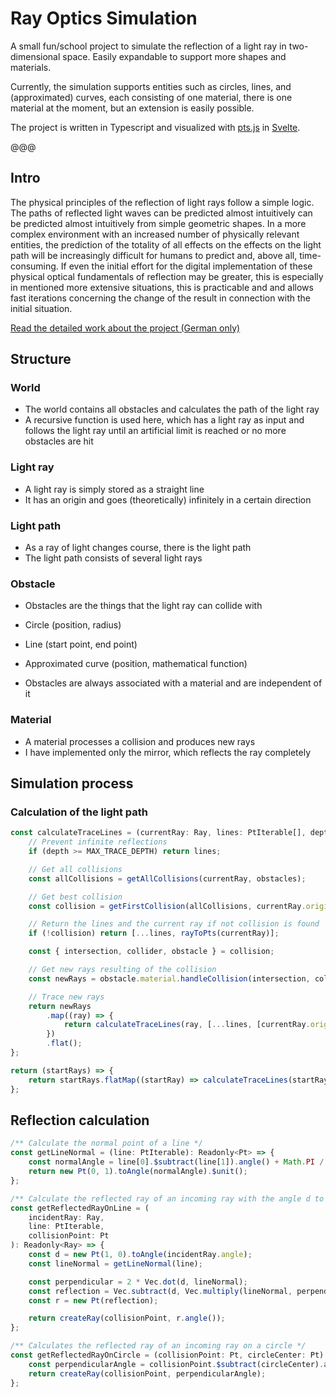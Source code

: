 # Ray Optics Simulation

<p class="lead">
A small fun/school project to simulate the reflection of a light ray in two-dimensional space. Easily expandable to support more shapes and materials. 
</p>

Currently, the simulation supports entities such as circles, lines, and (approximated) curves, each consisting of one material, there is one material at the moment, but an extension is easily possible.

The project is written in Typescript and visualized with [pts.js](https://ptsjs.org) in [Svelte](https://svelte.dev).

@@@

## Intro

The physical principles of the reflection of light rays follow a simple logic.
The paths of reflected light waves can be predicted almost intuitively
can be predicted almost intuitively from simple geometric shapes. In
a more complex environment with an increased number of physically
relevant entities, the prediction of the totality of all effects on the
effects on the light path will be increasingly difficult for humans to predict and,
above all, time-consuming. If even the initial effort for the digital implementation of these
physical optical fundamentals of reflection may be greater, this is
especially in mentioned more extensive situations, this is practicable and
and allows fast iterations concerning the change of the result
in connection with the initial situation.

[Read the detailed work about the project (German only)](https://optics.b3n.gg/de/main.pdf)

## Structure

### World

- The world contains all obstacles and calculates the path of the light ray
- A recursive function is used here, which has a light ray as input and follows the light ray until an artificial limit is reached or no more obstacles are hit

### Light ray

- A light ray is simply stored as a straight line
- It has an origin and goes (theoretically) infinitely in a certain direction

### Light path

- As a ray of light changes course, there is the light path
- The light path consists of several light rays

### Obstacle

- Obstacles are the things that the light ray can collide with

- Circle (position, radius)
- Line (start point, end point)
- Approximated curve (position, mathematical function)

- Obstacles are always associated with a material and are independent of it

### Material

- A material processes a collision and produces new rays
- I have implemented only the mirror, which reflects the ray completely

## Simulation process

### Calculation of the light path

```js
const calculateTraceLines = (currentRay: Ray, lines: PtIterable[], depth: number): PtIterable[] => {
	// Prevent infinite reflections
	if (depth >= MAX_TRACE_DEPTH) return lines;

	// Get all collisions
	const allCollisions = getAllCollisions(currentRay, obstacles);

	// Get best collision
	const collision = getFirstCollision(allCollisions, currentRay.origin);

	// Return the lines and the current ray if not collision is found
	if (!collision) return [...lines, rayToPts(currentRay)];

	const { intersection, collider, obstacle } = collision;

	// Get new rays resulting of the collision
	const newRays = obstacle.material.handleCollision(intersection, collider, currentRay, obstacle);

	// Trace new rays
	return newRays
		.map((ray) => {
			return calculateTraceLines(ray, [...lines, [currentRay.origin, intersection]], depth + 1);
		})
		.flat();
};

return (startRays) => {
	return startRays.flatMap((startRay) => calculateTraceLines(startRay, [], 0));
};
```

## Reflection calculation

```js
/** Calculate the normal point of a line */
const getLineNormal = (line: PtIterable): Readonly<Pt> => {
	const normalAngle = line[0].$subtract(line[1]).angle() + Math.PI / 2;
	return new Pt(0, 1).toAngle(normalAngle).$unit();
};

/** Calculate the reflected ray of an incoming ray with the angle d to a line on a point */
const getReflectedRayOnLine = (
	incidentRay: Ray,
	line: PtIterable,
	collisionPoint: Pt
): Readonly<Ray> => {
	const d = new Pt(1, 0).toAngle(incidentRay.angle);
	const lineNormal = getLineNormal(line);

	const perpendicular = 2 * Vec.dot(d, lineNormal);
	const reflection = Vec.subtract(d, Vec.multiply(lineNormal, perpendicular));
	const r = new Pt(reflection);

	return createRay(collisionPoint, r.angle());
};

/** Calculates the reflected ray of an incoming ray on a circle */
const getReflectedRayOnCircle = (collisionPoint: Pt, circleCenter: Pt): Readonly<Ray> => {
	const perpendicularAngle = collisionPoint.$subtract(circleCenter).angle();
	return createRay(collisionPoint, perpendicularAngle);
};
```
